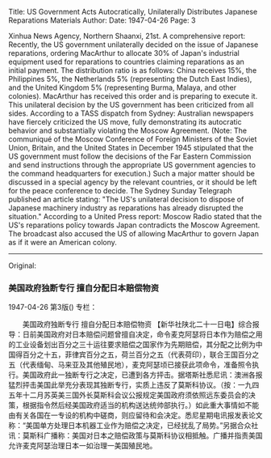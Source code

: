 Title: US Government Acts Autocratically, Unilaterally Distributes Japanese Reparations Materials
Author:
Date: 1947-04-26
Page: 3

Xinhua News Agency, Northern Shaanxi, 21st. A comprehensive report: Recently, the US government unilaterally decided on the issue of Japanese reparations, ordering MacArthur to allocate 30% of Japan's industrial equipment used for reparations to countries claiming reparations as an initial payment. The distribution ratio is as follows: China receives 15%, the Philippines 5%, the Netherlands 5% (representing the Dutch East Indies), and the United Kingdom 5% (representing Burma, Malaya, and other colonies). MacArthur has received this order and is preparing to execute it. This unilateral decision by the US government has been criticized from all sides. According to a TASS dispatch from Sydney: Australian newspapers have fiercely criticized the US move, fully demonstrating its autocratic behavior and substantially violating the Moscow Agreement. (Note: The communiqué of the Moscow Conference of Foreign Ministers of the Soviet Union, Britain, and the United States in December 1945 stipulated that the US government must follow the decisions of the Far Eastern Commission and send instructions through the appropriate US government agencies to the command headquarters for execution.) Such a major matter should be discussed in a special agency by the relevant countries, or it should be left for the peace conference to decide. The Sydney Sunday Telegraph published an article stating: "The US's unilateral decision to dispose of Japanese machinery industry as reparations has already disrupted the situation." According to a United Press report: Moscow Radio stated that the US's reparations policy towards Japan contradicts the Moscow Agreement. The broadcast also accused the US of allowing MacArthur to govern Japan as if it were an American colony.



<hr /> 

Original: 


### 美国政府独断专行  擅自分配日本赔偿物资

1947-04-26
第3版()
专栏：

　　美国政府独断专行
    擅自分配日本赔偿物资
    【新华社陕北二十一日电】综合报导：日前美国政府对日本赔偿问题曾擅自决定，命令麦克阿瑟将日本作为赔偿之用的工业设备划出百分之三十运往要求赔偿之国家作为先期赔偿，其分配之比例为中国得百分之十五，菲律宾百分之五，荷兰百分之五（代表荷印），联合王国百分之五（代表缅甸、马来亚及其他殖民地），麦克阿瑟顷已接获此项命令，准备照令执行。美国政府此一独断专行之决定，已遭到各方抨击。据塔斯社悉尼讯：澳洲各报猛烈抨击美国此举充分表现其独断专行，实质上违反了莫斯科协议。（按：一九四五年十二月苏英美三国外长莫斯科会议公报规定美国政府须依照远东委员会的决策，根据指令然后经美国政府适当的机构送达统帅部执行。）如此重大事情如不能由有关各国在一专设的机构中磋商，则应留待和会决定。悉尼星期电讯报发表论文称：“美国单方处理日本机器工业作为赔偿之决定，已经扰乱了局势。”另据合众社讯：莫斯科广播称：美国对日本之赔偿政策与莫斯科协议相抵触。广播并指责美国允许麦克阿瑟治理日本一如治理一美国殖民地。

